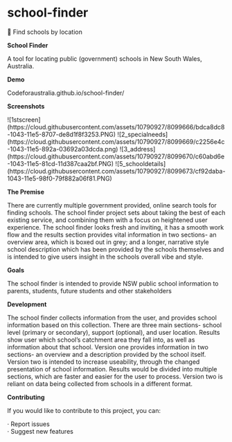 # school-finder
:eyes: Find schools by location
<p><b>School Finder</b></p>
A tool for locating public (government) schools in New South Wales, Australia.
<p><b>Demo</b></p>
Codeforaustralia.github.io/school-finder/

<p><b>Screenshots</p></b>
![1stscreen](https://cloud.githubusercontent.com/assets/10790927/8099666/bdca8dc8-1043-11e5-8707-de8d1f8f3253.PNG)
![2_specialneeds](https://cloud.githubusercontent.com/assets/10790927/8099669/c2256e4c-1043-11e5-892a-03692a03dcda.png)
![3_address](https://cloud.githubusercontent.com/assets/10790927/8099670/c60abd6e-1043-11e5-81cd-11d387caa2bf.PNG)
![5_schooldetails](https://cloud.githubusercontent.com/assets/10790927/8099673/cf92daba-1043-11e5-98f0-79f882a06f81.PNG)


<p><b>The Premise</b></p>
There are currently multiple government provided, online search tools for finding schools. The school finder project sets about taking the best of each existing service, and combining them with a focus on heightened user experience. The school finder looks fresh and inviting, it has a smooth work flow and the results section provides vital information in two sections- an overview area, which is boxed out in grey; and a longer, narrative style school description which has been provided by the schools themselves and is intended to give users insight in the schools overall vibe and style.
<p><b>Goals</b></p>
The school finder is intended to provide NSW public school information to parents, students, future students and other stakeholders
<p><b>Development</b></p>
The school finder collects information from the user, and provides school information based on this collection. There are three main sections- school level (primary or secondary), support (optional), and user location. Results show user which school’s catchment area they fall into, as well as information about that school.
Version one provides information in two sections- an overview and a description provided by the school itself.
Version two is intended to increase useability, through the changed presentation of school information. Results would be divided into multiple sections, which are faster and easier for the user to process. Version two is reliant on data being collected from schools in a different format. 

<p><b>Contributing</b></p>
<p>If you would like to contribute to this project, you can:</p>
·         Report issues <br>
·         Suggest new features




